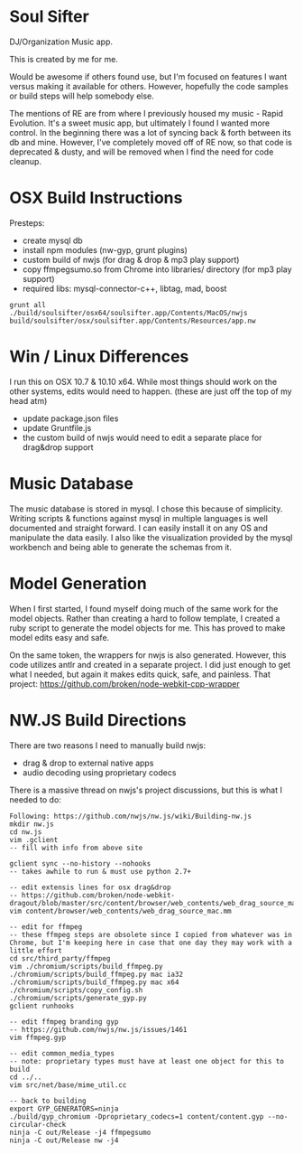 Soul Sifter
===========

DJ/Organization Music app.

This is created by me for me.

Would be awesome if others found use, but I'm focused on features I want versus making it available for others. However, hopefully the code samples or build steps will help somebody else.

The mentions of RE are from where I previously housed my music - Rapid Evolution. It's a sweet music app, but ultimately I found I wanted more control. In the beginning there was a lot of syncing back & forth between its db and mine. However, I've completely moved off of RE now, so that code is deprecated & dusty, and will be removed when I find the need for code cleanup.

OSX Build Instructions
======================
Presteps:
* create mysql db
* install npm modules (nw-gyp, grunt plugins)
* custom build of nwjs (for drag & drop & mp3 play support)
* copy ffmpegsumo.so from Chrome into libraries/ directory (for mp3 play support)
* required libs: mysql-connector-c++, libtag, mad, boost

```
grunt all
./build/soulsifter/osx64/soulsifter.app/Contents/MacOS/nwjs build/soulsifter/osx/soulsifter.app/Contents/Resources/app.nw
```

Win / Linux Differences
=======================
I run this on OSX 10.7 & 10.10 x64. While most things should work on the other systems, edits would need to happen. (these are just off the top of my head atm)
* update package.json files
* update Gruntfile.js
* the custom build of nwjs would need to edit a separate place for drag&drop support

Music Database
==============
The music database is stored in mysql. I chose this because of simplicity. Writing scripts & functions against mysql in multiple languages is well documented and straight forward. I can easily install it on any OS and manipulate the data easily. I also like the visualization provided by the mysql workbench and being able to generate the schemas from it.

Model Generation
================
When I first started, I found myself doing much of the same work for the model objects. Rather than creating a hard to follow template, I created a ruby script to generate the model objects for me. This has proved to make model edits easy and safe.

On the same token, the wrappers for nwjs is also generated. However, this code utilizes antlr and created in a separate project. I did just enough to get what I needed, but again it makes edits quick, safe, and painless. That project: https://github.com/broken/node-webkit-cpp-wrapper

NW.JS Build Directions
======================
There are two reasons I need to manually build nwjs:
* drag & drop to external native apps
* audio decoding using proprietary codecs

There is a massive thread on nwjs's project discussions, but this is what I needed to do:

```
Following: https://github.com/nwjs/nw.js/wiki/Building-nw.js
mkdir nw.js
cd nw.js
vim .gclient
-- fill with info from above site

gclient sync --no-history --nohooks
-- takes awhile to run & must use python 2.7+

-- edit extensis lines for osx drag&drop
-- https://github.com/broken/node-webkit-dragout/blob/master/src/content/browser/web_contents/web_drag_source_mac.mm
vim content/browser/web_contents/web_drag_source_mac.mm

-- edit for ffmpeg
-- these ffmpeg steps are obsolete since I copied from whatever was in Chrome, but I'm keeping here in case that one day they may work with a little effort
cd src/third_party/ffmpeg
vim ./chromium/scripts/build_ffmpeg.py
./chromium/scripts/build_ffmpeg.py mac ia32
./chromium/scripts/build_ffmpeg.py mac x64
./chromium/scripts/copy_config.sh
./chromium/scripts/generate_gyp.py
gclient runhooks

-- edit ffmpeg branding gyp
-- https://github.com/nwjs/nw.js/issues/1461
vim ffmpeg.gyp

-- edit common_media_types
-- note: proprietary types must have at least one object for this to build
cd ../..
vim src/net/base/mime_util.cc

-- back to building
export GYP_GENERATORS=ninja
./build/gyp_chromium -Dproprietary_codecs=1 content/content.gyp --no-circular-check
ninja -C out/Release -j4 ffmpegsumo
ninja -C out/Release nw -j4
```
